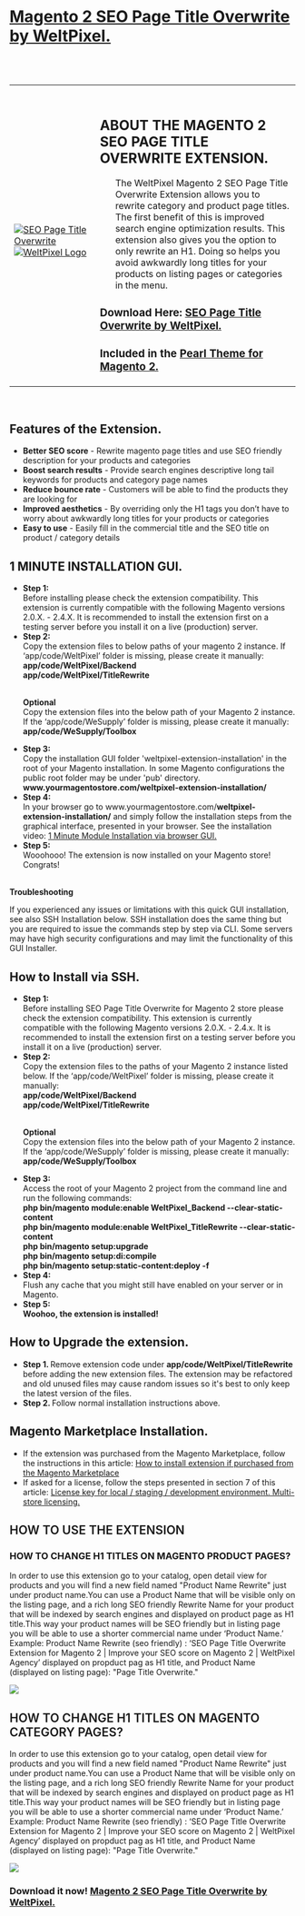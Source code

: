 <h1><a href="https://www.weltpixel.com/seo-page-title-overwrite-for-magento-2.html">Magento 2 SEO Page Title Overwrite by WeltPixel.</a></h1>
<br/><br/>
<table>
  <tr>
  <td width="30%" valign="center" style="
    border: none;
"><br><a href="https://www.weltpixel.com/seo-page-title-overwrite-for-magento-2.html"><img src="https://www.weltpixel.com/media/catalog/product/0/8/08._seo_page_title_overwrite_1.png" alt="SEO Page Title Overwrite"></a>
<br><a href="https://www.weltpixel.com"><img src="https://www.weltpixel.com/media/wysiwyg/weltpixel_1000x1000.png" alt="WeltPixel Logo"></a></td>
  <td style="border:none;"><br>
<h2>ABOUT THE MAGENTO 2 SEO PAGE TITLE OVERWRITE EXTENSION.</h2>
                        <ul>
                        <p>
                        The WeltPixel Magento 2 SEO Page Title Overwrite Extension allows you to rewrite category and product page titles. The first benefit of this is improved search engine optimization results. This extension also gives you the option to only rewrite an H1. Doing so helps you avoid awkwardly long titles for your products on listing pages or categories in the menu.
                        </p>
                         </ul>
                        <h3>Download Here: <a href="https://www.weltpixel.com/seo-page-title-overwrite-for-magento-2.html">SEO Page Title Overwrite by WeltPixel.</a></h3>
                        <h3>Included in the <a href="https://www.weltpixel.com/magento-2-theme-pearl">Pearl Theme for Magento 2.</a></h3>
</div></td>
 </tr>
</table>
<br/>
<h2>Features of the Extension.</h2>
                        <ul>
                            <li>
                                <strong>Better SEO score</strong> - Rewrite magento page titles and use SEO friendly description for your products and categories
                            </li>
                            <li>
                                <strong>Boost search results</strong> - Provide search engines descriptive long tail keywords for products and category page names
                            </li>
                            <li>
                                <strong>Reduce bounce rate</strong> - Customers will be able to find the products they are looking for
                            </li>
                            <li>
                                <strong>Improved aesthetics</strong> - By overriding only the H1 tags you don’t have to worry about awkwardly long titles for your products or categories
                            </li>
                          <li>
                                <strong>Easy to use</strong> - Easily fill in the commercial title and the SEO title on product / category details
                            </li>
                        </ul>
                        <h2>1 MINUTE INSTALLATION GUI.</h2>
              <ul>
                <li>
                  <strong>Step 1: </strong><br>
                  Before installing please check the extension compatibility.
                  This extension is currently compatible with the following Magento versions 2.0.X. - 2.4.X. 
                  It is recommended to install the extension first on a testing server before you install it on a
                  live (production) server.
                </li>
                <li>
                  <strong>Step 2: </strong><br>
                  Copy the extension files to below paths of your magento 2 instance. If ‘app/code/WeltPixel’ folder
                  is missing, please create it manually:  
                  <br>
                  <strong>
                    app/code/WeltPixel/Backend
                  </strong>
                  <br>
                  <strong>
                    app/code/WeltPixel/TitleRewrite
                  </strong>
                </li>
                <br>
                <p>
                  <strong>Optional</strong><br>
                  Copy the extension files into the below path of your Magento 2 instance. If the ‘app/code/WeSupply’ folder
                  is missing, please create it manually:  
                  <br>
                  <strong>
                    app/code/WeSupply/Toolbox
                  </strong>
                </p>
                 <li>
                  <strong>Step 3: </strong><br>
                  Copy the installation GUI folder 'weltpixel-extension-installation' in the root of your Magento installation. In some Magento configurations the public root folder may be under 'pub' directory.   
                  <br>
                  <strong>
                    www.yourmagentostore.com/<strong>weltpixel-extension-installation/</strong>
                  </strong>
                  <br>
                </li>
                 <li>
                <strong>Step 4: </strong><br>
                  In your browser go to www.yourmagentostore.com/<strong>weltpixel-extension-installation/</strong> and simply follow the installation steps from the graphical interface, presented in your browser. See the installation video: <a href="https://www.weltpixel.com/seo-page-title-overwrite-for-magento-2.html#video-installation" target="blank">1 Minute Module Installation via browser GUI.</a>
                 </li>
               <li>
                <strong>Step 5: </strong><br>
                  Wooohooo! The extension is now installed on your Magento store! Congrats!
               <br>
               <br>
                 </li>
              </ul>
                <strong>Troubleshooting</strong><br>
                 <p> If you experienced any issues or limitations with this quick GUI installation, see also SSH Installation below. SSH installation does the same thing but you are required to issue the commands step by step via CLI. Some servers may have high security configurations and may limit the functionality of this GUI Installer.</p>
                 <h2>How to Install via SSH.</h2>
                 <ul>
                                <li>
                                    <strong>Step 1: </strong>
                                    <br> Before installing SEO Page Title Overwrite for Magento 2 store please check the extension compatibility. This extension is currently compatible with the following Magento versions 2.0.X. - 2.4.x. It is recommended to install the extension first on a testing server before you install it on a live (production) server.
                                </li>
                                <li>
                                    <strong>Step 2: </strong>
                                    <br> Copy the extension files to the paths of your Magento 2 instance listed below. If the ‘app/code/WeltPixel’ folder is missing, please create it manually:
                                    <br>
                                    <strong>
                  app/code/WeltPixel/Backend
                </strong> 
                                    <br>
                                    <strong>
                  app/code/WeltPixel/TitleRewrite
                </strong>
                                </li>
                <br>
                <p>
                  <strong>Optional</strong><br>
                  Copy the extension files into the below path of your Magento 2 instance. If the ‘app/code/WeSupply’ folder
                  is missing, please create it manually:  
                  <br>
                  <strong>
                    app/code/WeSupply/Toolbox
                  </strong>
                </p>
                                <li>
                                    <strong>Step 3: </strong>
                                    <br> Access the root of your Magento 2 project from the command line and run the following commands:
                                    <br>
                                    <strong>
                                      php bin/magento module:enable WeltPixel_Backend --clear-static-content
                                    </strong>
                                    <br>
                                    <strong>
                                      php bin/magento module:enable WeltPixel_TitleRewrite --clear-static-content
                                    </strong>
                                    <br>
                                    <strong>
                                      php bin/magento setup:upgrade
                                    </strong>
                                    <br>
                                    <strong>
                                      php bin/magento setup:di:compile
                                    </strong>
                                    <br>
                                    <strong>
                                       php bin/magento setup:static-content:deploy -f
                                    </strong>
                                    <br>
                                </li>
                                <li>
                                    <strong>Step 4: </strong>
                                    <br> Flush any cache that you might still have enabled on your server or in Magento.
                                </li>
                                <li>
                                    <strong>Step 5: </strong>
                                    <br>
                                    <strong>Woohoo, the extension is installed!</strong>
                                </li>
                            </ul>
                            <h2>How to Upgrade the extension.</h2>
                        <ul>
                          <li>
                            <strong>Step 1. </strong>
                              Remove extension code under <strong>app/code/WeltPixel/TitleRewrite </strong>before adding the new extension files. The extension may be refactored and old unused files may cause random issues so it's best to only keep the latest version of the files.
                           </li>
                           <li>
                              <strong>Step 2. </strong>
                              Follow normal installation instructions above.
                           </li>
                        </ul> 
                        <h2>Magento Marketplace Installation.</h2>
                            <ul>
                                <li>If the extension was purchased from the Magento Marketplace, follow the instructions in this article: <a href="https://support.weltpixel.com/hc/en-us/articles/115004328687-How-to-install-extension-if-purchased-from-Magento-Marketplace" target="_blank">How to install extension if purchased from the Magento Marketplace</a></li>
                                <li>If asked for a license, follow the steps presented in section 7 of this article: <a href="https://support.weltpixel.com/hc/en-us/articles/360006697594-License-key-for-local-staging-development-environment-Multi-store-licensing-" target="_blank">License key for local / staging / development environment. Multi-store licensing. </a></li></ul>
                                  <tr>
  <td width="100%">
      <div class="col-md-6">
<h2 style="font-weight: 600;">HOW TO USE THE EXTENSION</h2>
<h3>HOW TO CHANGE H1 TITLES ON MAGENTO PRODUCT PAGES?</h3>
In order to use this extension go to your catalog, open detail view for products and you will find a new field named "Product Name Rewrite" just under product name.
​
You can use a Product Name that will be visible only on the listing page, and a rich long SEO friendly Rewrite Name for your product that will be indexed by search engines and displayed on product page as H1 title.
​
This way your product names will be SEO friendly but in listing page you will be able to use a shorter commercial name under ‘Product Name.’
​
Example: Product Name Rewrite (seo friendly) : ‘SEO Page Title Overwrite Extension for Magento 2 | Improve your SEO score on Magento 2 | WeltPixel Agency’ displayed on propduct pag as H1 title, and Product Name (displayed on listing page): "Page Title Overwrite."
<p><img src="https://www.weltpixel.com/media/wysiwyg/product-seo-title/img_1.png"></p>
</div>
  </td>
 </tr>
 <td width="100%">
      <div class="col-md-6">
<h2 style="font-weight: 600;">HOW TO CHANGE H1 TITLES ON MAGENTO CATEGORY PAGES?</h2>
In order to use this extension go to your catalog, open detail view for products and you will find a new field named "Product Name Rewrite" just under product name.
​
You can use a Product Name that will be visible only on the listing page, and a rich long SEO friendly Rewrite Name for your product that will be indexed by search engines and displayed on product page as H1 title.
​
This way your product names will be SEO friendly but in listing page you will be able to use a shorter commercial name under ‘Product Name.’
​
Example: Product Name Rewrite (seo friendly) : ‘SEO Page Title Overwrite Extension for Magento 2 | Improve your SEO score on Magento 2 | WeltPixel Agency’ displayed on propduct pag as H1 title, and Product Name (displayed on listing page): "Page Title Overwrite."
<p><img src="https://www.weltpixel.com/media/wysiwyg/product-seo-title/img_2.png"></p>
</div>
  </td>
 </tr>
</table>
 <h3>Download it now! <a href="https://www.weltpixel.com/seo-page-title-overwrite-for-magento-2.html">Magento 2 SEO Page Title Overwrite by WeltPixel.</a></h3>
